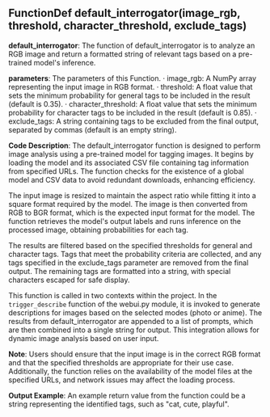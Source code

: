 ## FunctionDef default_interrogator(image_rgb, threshold, character_threshold, exclude_tags)
**default_interrogator**: The function of default_interrogator is to analyze an RGB image and return a formatted string of relevant tags based on a pre-trained model's inference.

**parameters**: The parameters of this Function.
· image_rgb: A NumPy array representing the input image in RGB format.
· threshold: A float value that sets the minimum probability for general tags to be included in the result (default is 0.35).
· character_threshold: A float value that sets the minimum probability for character tags to be included in the result (default is 0.85).
· exclude_tags: A string containing tags to be excluded from the final output, separated by commas (default is an empty string).

**Code Description**: The default_interrogator function is designed to perform image analysis using a pre-trained model for tagging images. It begins by loading the model and its associated CSV file containing tag information from specified URLs. The function checks for the existence of a global model and CSV data to avoid redundant downloads, enhancing efficiency.

The input image is resized to maintain the aspect ratio while fitting it into a square format required by the model. The image is then converted from RGB to BGR format, which is the expected input format for the model. The function retrieves the model's output labels and runs inference on the processed image, obtaining probabilities for each tag.

The results are filtered based on the specified thresholds for general and character tags. Tags that meet the probability criteria are collected, and any tags specified in the exclude_tags parameter are removed from the final output. The remaining tags are formatted into a string, with special characters escaped for safe display.

This function is called in two contexts within the project. In the `trigger_describe` function of the webui.py module, it is invoked to generate descriptions for images based on the selected modes (photo or anime). The results from default_interrogator are appended to a list of prompts, which are then combined into a single string for output. This integration allows for dynamic image analysis based on user input.

**Note**: Users should ensure that the input image is in the correct RGB format and that the specified thresholds are appropriate for their use case. Additionally, the function relies on the availability of the model files at the specified URLs, and network issues may affect the loading process.

**Output Example**: An example return value from the function could be a string representing the identified tags, such as "cat, cute, playful".
